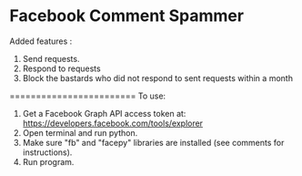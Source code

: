 Facebook Comment Spammer
========================

Added features :

1) Send requests.
2) Respond to requests
3) Block the bastards who did not respond to sent requests within a month

========================
To use:  
1. Get a Facebook Graph API access token at: https://developers.facebook.com/tools/explorer  
2. Open terminal and run python.  
3. Make sure "fb" and "facepy" libraries are installed (see comments for instructions).  
4. Run program.  
  
